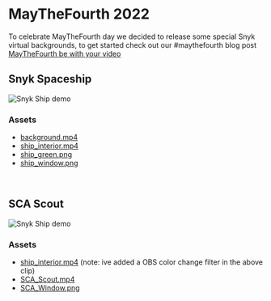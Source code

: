 # MayTheFourth 2022

To celebrate MayTheFourth day we decided to release some special Snyk virtual backgrounds, to get started check out our #maythefourth blog post [MayTheFourth be with your video](https://snyk.io/blog/may-the-fourth-be-with-your-video/)

## Snyk Spaceship

![Snyk Ship demo](https://github.com/snyk-labs/MayTheFourth/blob/main/img/demo.gif?raw=true)

### Assets

- [background.mp4](Snyk%20Ship/background.mp4)
- [ship_interior.mp4](Snyk%20Ship/ship_interior.mp4)
- [ship_green.png](Snyk%20Ship/ship_green.png)
- [ship_window.png](Snyk%20Ship/ship_window.png)

&nbsp;

## SCA Scout

![Snyk Ship demo](https://github.com/snyk-labs/MayTheFourth/blob/main/img/SCAScout.gif?raw=true)

### Assets

- [ship_interior.mp4](Snyk%20Ship/ship_interior.mp4) (note: ive added a OBS color change filter in the above clip) 
- [SCA_Scout.mp4](SCA%20Scout/SCA_Scout.mp4)
- [SCA_Window.png](Snyk%20Ship/SCA_Window.png)
